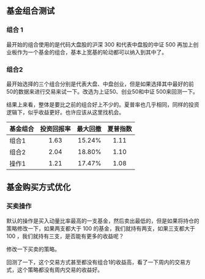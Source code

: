 








## 基金组合测试

### 组合 1

最开始的组合使用的是代码大盘股的沪深 300 和代表中盘股的中证 500 再加上创业板作为一个基金的组合，基本上宽基的轮动都可以纳入到其中了。

### 组合2

最开始选择的三个组合分别是代表大盘、中盘创业，但是如果选择其中最好的前50的数据来进行交易来试一下。改选为上证50、创业50和中证 500来回测一下。

结果上来看，整体是要比之前的组合好上不少的。夏普率也几乎相同，同样的投资逻辑下，似乎收益更好。也许应该从这里找机会。


| 基金组合 | 投资回报率 | 最大回撤 | 夏普指数 |
|:---------|:----------:|---------:|:--------:|
| 组合1    | 1.63       |   15.24% | 1.11     |
| 组合2    | 2.04       |   18.80% | 1.10     |
| 操作1    | 1.21       |   17.47% | 1.08     |

## 基金购买方式优化

### 买卖操作

默认的操作是买入动量比率最高的一支基金，然后卖出最低的，但是如果将持仓的策略修改一下，如果两支都大于 100 的基金，我们就持有两支，如果三支都大于 100 ，我们就持有三支，是否能有更多的收益呢？

修改一下买卖的策略。

回测了一下，这个交易方式甚至都没有组合1的收益高，看了一下周内的交易方式，这个策略都没有周内交易的收益好。
